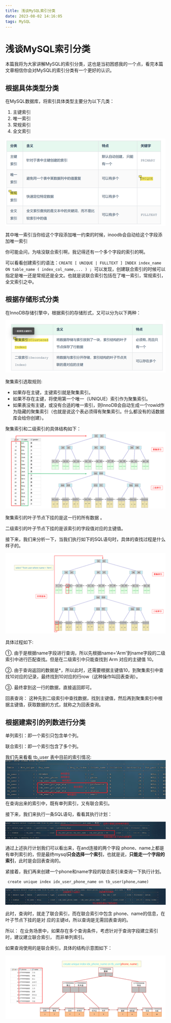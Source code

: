 ```yaml
---
title: 浅谈MySQL索引分类
date: 2023-08-02 14:16:05
tags: MySQL
---
```


# 浅谈MySQL索引分类

本篇我将为大家讲解MySQL的索引分类，这也是当初困惑我的一个点，看完本篇文章相信你会对MySQL的索引分类有一个更好的认识。

## 根据具体类型分类

在MySQL数据库，将索引具体类型主要分为以下几类：

1. 主键索引
2. 唯一索引
3. 常规索引
4. 全文索引

![img](../pic/%E6%B5%85%E8%B0%88MySQL%E7%B4%A2%E5%BC%95%E5%88%86%E7%B1%BB/1690938967846-0c446097-db01-45f2-a0c6-5641e41c5526.png)

其中唯一索引当你给这个字段添加唯一约束的时候，inoodb会自动给这个字段添加唯一索引

你可能会问，为啥没联合索引啊，我记得还有一个多个字段的索引的啊。

可以看看创建索引的语法：` CREATE [ UNIQUE | FULLTEXT ] INDEX index_name ON table_name ( index_col_name,... ) ;  `可以发现，创建联合索引的时候可以指定是唯一还是常规还是全文。也就是说联合索引包括在了唯一索引，常规索引，全文索引之中。

## 根据存储形式分类

在InnoDB存储引擎中，根据索引的存储形式，又可以分为以下两种：  

![img](../pic/%E6%B5%85%E8%B0%88MySQL%E7%B4%A2%E5%BC%95%E5%88%86%E7%B1%BB/1690939187179-baae55e2-ffab-48f2-97eb-555483ee5ca8.png)

聚集索引选取规则:

- 如果存在主键，主键索引就是聚集索引。
- 如果不存在主键，将使用第一个唯一（UNIQUE）索引作为聚集索引。
- 如果表没有主键，或没有合适的唯一索引，则InnoDB会自动生成一个rowid作为隐藏的聚集索引（也就是说这个表必须得有聚集索引。什么都没有的话数据库会给你创建）。



 聚集索引和二级索引的具体结构如下：  ![img](../pic/%E6%B5%85%E8%B0%88MySQL%E7%B4%A2%E5%BC%95%E5%88%86%E7%B1%BB/1690939218150-1a6ad29f-1739-4e7d-b1df-5914f5808b36.png)

 聚集索引的叶子节点下挂的是这一行的所有数据 。 

二级索引的叶子节点下挂的是该索引的字段值对应的主键值。  



 接下来，我们来分析一下，当我们执行如下的SQL语句时，具体的查找过程是什么样子的。  

![img](../pic/%E6%B5%85%E8%B0%88MySQL%E7%B4%A2%E5%BC%95%E5%88%86%E7%B1%BB/1690939269198-c5b94449-6d24-41a5-8a91-a630a69a05f2.png)

具体过程如下:

①. 由于是根据name字段进行查询，所以先根据name='Arm'到name字段的二级索引中进行匹配查找。但是在二级索引中只能查找到 Arm 对应的主键值 10。

②. 由于查询返回的数据是*，所以此时，还需要根据主键值10，到聚集索引中查找10对应的记录，最终找到10对应的行row（这种操作叫回表查询）。

③. 最终拿到这一行的数据，直接返回即可。

回表查询： 这种先到二级索引中查找数据，找到主键值，然后再到聚集索引中根据主键值，获取数据的方式，就称之为回表查询。  

## 根据建索引的列数进行分类

单列索引：即一个索引只包含单个列。 

联合索引：即一个索引包含了多个列。  

我们先来看看 tb_user 表中目前的索引情况:  ![img](../pic/%E6%B5%85%E8%B0%88MySQL%E7%B4%A2%E5%BC%95%E5%88%86%E7%B1%BB/1690939502472-fe6e326c-be9b-47e3-b2e3-6d57ea82f66d.png)在查询出来的索引中，既有单列索引，又有联合索引。  



 接下来，我们来执行一条SQL语句，看看其执行计划：  

![img](../pic/%E6%B5%85%E8%B0%88MySQL%E7%B4%A2%E5%BC%95%E5%88%86%E7%B1%BB/1690939571902-a16b1d67-1d0d-40fb-98a3-f360e741b017.png)

通过上述执行计划我们可以看出来，在and连接的两个字段 phone、name上都是有单列索引的，但是最终mysql**只会选择一个索引**，也就是说，**只能走一个字段的索引**，此时是会回表查询的。  



紧接着，我们再来创建一个phone和name字段的联合索引来查询一下执行计划。  

```
 create unique index idx_user_phone_name on tb_user(phone,name)  
```

![img](../pic/%E6%B5%85%E8%B0%88MySQL%E7%B4%A2%E5%BC%95%E5%88%86%E7%B1%BB/1690939695608-113e8f6b-f527-45a1-bf4d-b9f2142a9d2b.png)

此时，查询时，就走了联合索引，而在联合索引中包含 phone、name的信息，在叶子节点下挂的是对 应的主键id，所以查询是无需回表查询的。  



所以： 在业务场景中，如果存在多个查询条件，考虑针对于查询字段建立索引时，建议建立联合索引， 而非单列索引。  



如果查询使用的是联合索引，具体的结构示意图如下：  

![img](../pic/%E6%B5%85%E8%B0%88MySQL%E7%B4%A2%E5%BC%95%E5%88%86%E7%B1%BB/1690939728289-ef35300f-5589-4ffd-8e50-911cd37eb33b.png)
